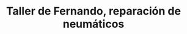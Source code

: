 ---
title: "Taller de Fernando, reparación de neumáticos"
url: /moana/taller-de-fernando-reparacion-de-neumaticos/
shop: neumáticos
---